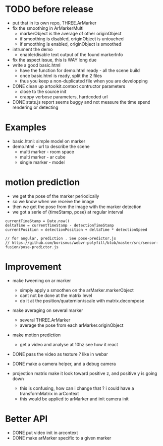 # TODO before release
- put that in its own repo, THREE.ArMarker
- fix the smoothing in ArMarkerMulti
  - markerObject is the average of other originObject
  - if smoothing is disabled, originObject is untouched
  - if smoothing is enabled, originObject is smoothed
- intrument the demo
  - enable/disable text output of the found markerInfo
- fix the aspect issue, this is WAY long due
- write a good basic.html
  - have the function for demo.html ready - all the scene build
  - once basic.html is ready, split the 2 files
  - thus you keep a non-duplicated file when you are developping
- DONE clean up artoolkit.context contructor parameters
  - close to the source init
  - crappy verbose parameters, hardcoded url
- DONE stats.js report seems buggy and not measure the time spend rendering or detecting

# Examples
- basic.html: simple model on marker
- demo.html - url to describe the scene
  - multi marker - room space
  - multi marker - ar cube
  - single marker - model

# motion prediction
- we get the pose of the marker periodically
- so we know when we receive the image
- then we get the pose from the image with the marker detection
- we got a serie of {timeStamp, pose} at regular interval

```
currentTimeStamp = Date.now()
deltaTime = currentTimeStamp - detectionTimeStamp
currentPosition = detectionPosition + deltaTime * detectionSpeed

// for angular, prediction . See pose-predictor.js
// https://github.com/borismus/webvr-polyfill/blob/master/src/sensor-fusion/pose-predictor.js
```

# Improvement
- make tweening on ar marker
  - simply apply a smoothen on the arMarker.markerObject
  - cant not be done at the matrix level
  - do it at the position/quaternion/scale with matrix.decompose
- make averaging on several marker
  - several THREE.ArMarker
  - average the pose from each arMarker.originObject
- make motion prediction
  - get a video and analyse at 10hz see how it react
- DONE pass the video as texture ? like in webar
- DONE make a camera helper, and a debug camera

- projection matrix make it look toward positive z, and positive y is going down
  - this is confusing, how can i change that ? i could have a transformMatrix in arContext
  - this would be applied to arMarker and init camera init


# Better API
- DONE put video init in arcontext
- DONE make arMarker specific to a given marker
